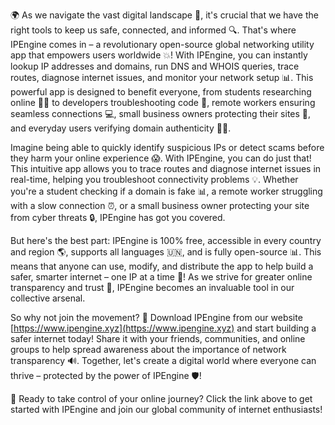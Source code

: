 🌍 As we navigate the vast digital landscape 📡, it's crucial that we have the right tools to keep us safe, connected, and informed 🔍. That's where IPEngine comes in – a revolutionary open-source global networking utility app that empowers users worldwide 💥! With IPEngine, you can instantly lookup IP addresses and domains, run DNS and WHOIS queries, trace routes, diagnose internet issues, and monitor your network setup 📊. This powerful app is designed to benefit everyone, from students researching online 👨‍🎓 to developers troubleshooting code 🔧, remote workers ensuring seamless connections 💻, small business owners protecting their sites 🏢, and everyday users verifying domain authenticity 🕵️‍♀️.

Imagine being able to quickly identify suspicious IPs or detect scams before they harm your online experience 😱. With IPEngine, you can do just that! This intuitive app allows you to trace routes and diagnose internet issues in real-time, helping you troubleshoot connectivity problems 💡. Whether you're a student checking if a domain is fake 📊, a remote worker struggling with a slow connection ⏰, or a small business owner protecting your site from cyber threats 🔒, IPEngine has got you covered.

But here's the best part: IPEngine is 100% free, accessible in every country and region 🌎, supports all languages 🇺🇳, and is fully open-source 📊. This means that anyone can use, modify, and distribute the app to help build a safer, smarter internet – one IP at a time 🔩! As we strive for greater online transparency and trust 👀, IPEngine becomes an invaluable tool in our collective arsenal.

So why not join the movement? 🚀 Download IPEngine from our website [https://www.ipengine.xyz](https://www.ipengine.xyz) and start building a safer internet today! Share it with your friends, communities, and online groups to help spread awareness about the importance of network transparency 🔊. Together, let's create a digital world where everyone can thrive – protected by the power of IPEngine 🛡️!

📣 Ready to take control of your online journey? Click the link above to get started with IPEngine and join our global community of internet enthusiasts!